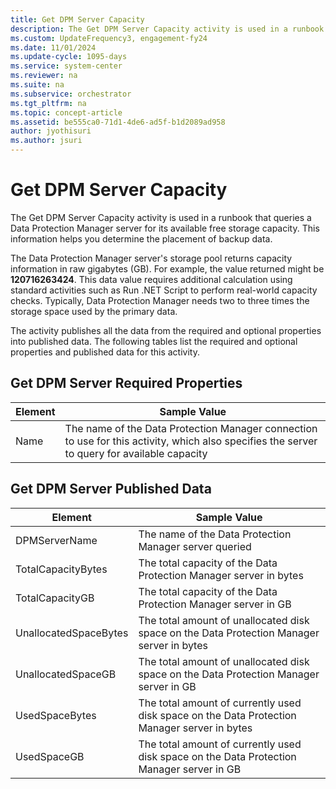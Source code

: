 ```yaml
---
title: Get DPM Server Capacity
description: The Get DPM Server Capacity activity is used in a runbook that queries a Data Protection Manager server for its available free storage capacity.
ms.custom: UpdateFrequency3, engagement-fy24
ms.date: 11/01/2024
ms.update-cycle: 1095-days
ms.service: system-center
ms.reviewer: na
ms.suite: na
ms.subservice: orchestrator
ms.tgt_pltfrm: na
ms.topic: concept-article
ms.assetid: be555ca0-71d1-4de6-ad5f-b1d2089ad958
author: jyothisuri
ms.author: jsuri
---
```


# Get DPM Server Capacity

The Get DPM Server Capacity activity is used in a runbook that queries a Data Protection Manager server for its available free storage capacity. This information helps you determine the placement of backup data.

The Data Protection Manager server's storage pool returns capacity information in raw gigabytes (GB). For example, the value returned might be **120716263424**. This data value requires additional calculation using standard activities such as Run .NET Script to perform real-world capacity checks. Typically, Data Protection Manager needs two to three times the storage space used by the primary data.

The activity publishes all the data from the required and optional properties into published data. The following tables list the required and optional properties and published data for this activity.

## Get DPM Server Required Properties

| Element | Sample Value   |
|---------|----------------------------------------------------------------------------------------------------------------------------------------------|
| Name   | The name of the Data Protection Manager connection to use for this activity, which also specifies the server to query for available capacity |

## Get DPM Server Published Data

| Element   | Sample Value   |
|---------|----------------------------------------------------------------------------------------------------------------------------------------------|
| DPMServerName   | The name of the Data Protection Manager server queried   |
| TotalCapacityBytes   | The total capacity of the Data Protection Manager server in bytes   |
| TotalCapacityGB   | The total capacity of the Data Protection Manager server in GB   |
| UnallocatedSpaceBytes | The total amount of unallocated disk space on the Data Protection Manager server in bytes   |
| UnallocatedSpaceGB   | The total amount of unallocated disk space on the Data Protection Manager server in GB   |
| UsedSpaceBytes   | The total amount of currently used disk space on the Data Protection Manager server in bytes |
| UsedSpaceGB   | The total amount of currently used disk space on the Data Protection Manager server in GB   |
